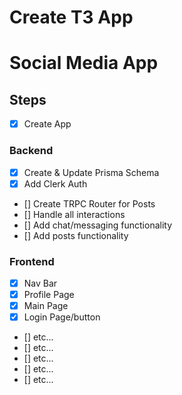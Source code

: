 # Create T3 App
# Social Media App

## Steps
- [x] Create App

### Backend
- [x] Create & Update Prisma Schema
- [x] Add Clerk Auth
- [] Create TRPC Router for Posts
- [] Handle all interactions
- [] Add chat/messaging functionality
- [] Add posts functionality

### Frontend
- [x] Nav Bar
- [x] Profile Page
- [x] Main Page
- [x] Login Page/button
- [] etc...
- [] etc...
- [] etc...
- [] etc...
- [] etc...